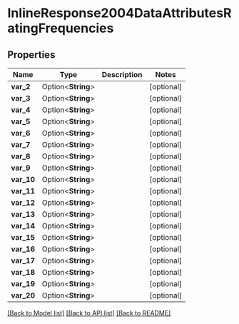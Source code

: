 # InlineResponse2004DataAttributesRatingFrequencies

## Properties

Name | Type | Description | Notes
------------ | ------------- | ------------- | -------------
**var_2** | Option<**String**> |  | [optional]
**var_3** | Option<**String**> |  | [optional]
**var_4** | Option<**String**> |  | [optional]
**var_5** | Option<**String**> |  | [optional]
**var_6** | Option<**String**> |  | [optional]
**var_7** | Option<**String**> |  | [optional]
**var_8** | Option<**String**> |  | [optional]
**var_9** | Option<**String**> |  | [optional]
**var_10** | Option<**String**> |  | [optional]
**var_11** | Option<**String**> |  | [optional]
**var_12** | Option<**String**> |  | [optional]
**var_13** | Option<**String**> |  | [optional]
**var_14** | Option<**String**> |  | [optional]
**var_15** | Option<**String**> |  | [optional]
**var_16** | Option<**String**> |  | [optional]
**var_17** | Option<**String**> |  | [optional]
**var_18** | Option<**String**> |  | [optional]
**var_19** | Option<**String**> |  | [optional]
**var_20** | Option<**String**> |  | [optional]

[[Back to Model list]](../README.md#documentation-for-models) [[Back to API list]](../README.md#documentation-for-api-endpoints) [[Back to README]](../README.md)


